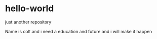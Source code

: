 # hello-world
just another repository


Name is colt and i need a education and future and i will make it happen
